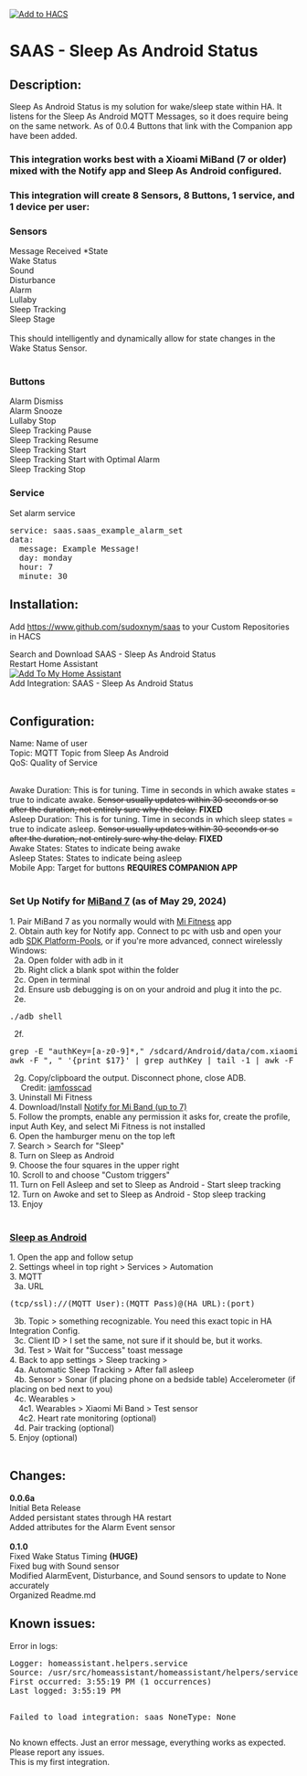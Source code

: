 [![Add to HACS](https://img.shields.io/badge/HACS-Custom-orange.svg?style=for-the-badge&logo=home%20assistant&labelColor=202020&color=41BDF5)](https://hacs.xyz/docs/faq/custom_repositories)
<h1>SAAS - Sleep As Android Status</h1>
<h2>Description:</h2>
Sleep As Android Status is my solution for wake/sleep state within HA. It listens for the Sleep As Android MQTT Messages, so it does require being on the same network. As of 0.0.4 Buttons that link with the Companion app have been added.</br>
<h3>This integration works best with a Xioami MiBand (7 or older) mixed with the Notify app and Sleep As Android configured.</h3>
<h3>This integration will create 8 Sensors, 8 Buttons, 1 service, and 1 device per user:</h3>
<h3>Sensors</h3>
Message Received *State</br>
Wake Status</br>
Sound</br>
Disturbance</br>
Alarm</br>
Lullaby</br>
Sleep Tracking</br>
Sleep Stage</br></br>
This should intelligently and dynamically allow for state changes in the Wake Status Sensor.</br></br>
<h3>Buttons</h3>
Alarm Dismiss</br>
Alarm Snooze</br>
Lullaby Stop</br>
Sleep Tracking Pause</br>
Sleep Tracking Resume</br>
Sleep Tracking Start</br>
Sleep Tracking Start with Optimal Alarm</br>
Sleep Tracking Stop</br>

<h3>Service</h3>
Set alarm service</br>
<pre>
service: saas.saas_example_alarm_set
data:
  message: Example Message!
  day: monday
  hour: 7
  minute: 30
</pre>

<h2>Installation:</h2>

Add https://www.github.com/sudoxnym/saas to your Custom Repositories in HACS</br>
  
Search and Download SAAS - Sleep As Android Status</br>
Restart Home Assistant</br>
[![Add To My Home Assistant](https://my.home-assistant.io/badges/config_flow_start.svg)](https://my.home-assistant.io/redirect/config_flow_start/?domain=saas)<br>
Add Integration: SAAS - Sleep As Android Status</br></br>

<h2>Configuration:</h2>

Name: Name of user</br>
Topic: MQTT Topic from Sleep As Android</br>
QoS: Quality of Service</br></br>

Awake Duration: This is for tuning. Time in seconds in which awake states = true to indicate awake. <s>Sensor usually updates within 30 seconds or so after the duration, not entirely sure why the delay.</s> <b>FIXED</b></br>
Asleep Duration: This is for tuning. Time in seconds in which sleep states = true to indicate asleep. <s>Sensor usually updates within 30 seconds or so after the duration, not entirely sure why the delay.</s> <b>FIXED</b></br>
Awake States: States to indicate being awake</br>
Asleep States: States to indicate being asleep</br>
Mobile App: Target for buttons <b>REQUIRES COMPANION APP</b></br></br>

<h3>Set Up Notify for <a href="https://www.amazon.com/Xiaomi-Activity-Tracker-High-Res-Bluetooth/dp/B0B2DK5YCP">MiBand 7</a> (as of May 29, 2024)</h3>
1. Pair MiBand 7 as you normally would with <a href="https://play.google.com/store/apps/details?id=com.xiaomi.wearable&hl=en_US">Mi Fitness</a> app </br>
2. Obtain auth key for Notify app. Connect to pc with usb and open your adb <a href="https://developer.android.com/tools/releases/platform-tools">SDK Platform-Pools</a>, or if you're more advanced, connect wirelessly</br>
Windows:</br>
&nbsp;&nbsp;2a. Open folder with adb in it</br>
&nbsp;&nbsp;2b. Right click a blank spot within the folder</br>
&nbsp;&nbsp;2c. Open in terminal</br>
&nbsp;&nbsp;2d. Ensure usb debugging is on on your android and plug it into the pc.</br>
&nbsp;&nbsp;2e. <pre>./adb shell</pre>
&nbsp;&nbsp;2f. <pre>grep -E "authKey=[a-z0-9]*," /sdcard/Android/data/com.xiaomi.wearable/files/log/XiaomiFit.device.log |
awk -F ", " '{print $17}' | grep authKey | tail -1 | awk -F "=" '{print $2}'</pre>
&nbsp;&nbsp;2g. Copy/clipboard the output. Disconnect phone, close ADB.</br>
&nbsp;&nbsp;&nbsp;&nbsp; Credit: <a href="https://www.reddit.com/r/miband/comments/15j0rfq/comment/kxlyzc6/?utm_source=share&utm_medium=web3x&utm_name=web3xcss&utm_term=1&utm_content=share_button">iamfosscad</a></br>
3. Uninstall Mi Fitness</br>
4. Download/Install <a href="https://play.google.com/store/apps/details?id=com.mc.miband1&hl=en_US">Notify for Mi Band (up to 7)</a></br>
5. Follow the prompts, enable any permission it asks for, create the profile, input Auth Key, and select Mi Fitness is not installed</br>
6. Open the hamburger menu on the top left</br>
7. Search > Search for "Sleep"</br>
8. Turn on Sleep as Android</br>
9. Choose the four squares in the upper right</br>
10. Scroll to and choose "Custom triggers"</br>
11. Turn on Fell Asleep and set to Sleep as Android - Start sleep tracking</br>
12. Turn on Awoke and set to Sleep as Android - Stop sleep tracking</br>
13. Enjoy</br></br>

<h3><a href="https://play.google.com/store/apps/details?id=com.urbandroid.sleep&hl=en_US">Sleep as Android</a></h3>
1. Open the app and follow setup</br>
2. Settings wheel in top right > Services > Automation</br>
3. MQTT</br>
&nbsp;&nbsp;3a. URL
<pre>(tcp/ssl)://(MQTT User):(MQTT Pass)@(HA URL):(port)</pre>
&nbsp;&nbsp;3b. Topic > something recognizable. You need this exact topic in HA Integration Config.</br>
&nbsp;&nbsp;3c. Client ID > I set the same, not sure if it should be, but it works.</br>
&nbsp;&nbsp;3d. Test > Wait for "Success" toast message</br>
4. Back to app settings > Sleep tracking > </br>
&nbsp;&nbsp;4a. Automatic Sleep Tracking > After fall asleep</br>
&nbsp;&nbsp;4b. Sensor > Sonar (if placing phone on a bedside table) Accelerometer (if placing on bed next to you)</br>
&nbsp;&nbsp;4c. Wearables ></br>
&nbsp;&nbsp;&nbsp;&nbsp;4c1. Wearables > Xiaomi Mi Band > Test sensor</br>
&nbsp;&nbsp;&nbsp;&nbsp;4c2. Heart rate monitoring (optional)</br>
&nbsp;&nbsp;4d. Pair tracking (optional)</br>
5. Enjoy (optional)</br></br>

<h2>Changes:</h2>
<b>0.0.6a</b></br>
Initial Beta Release</br>
Added persistant states through HA restart</br>
Added attributes for the Alarm Event sensor</br></br>
<b>0.1.0</b></br>
Fixed Wake Status Timing <b>(HUGE)</b></br>
Fixed bug with Sound sensor</br>
Modified AlarmEvent, Disturbance, and Sound sensors to update to None accurately</br>
Organized Readme.md</br>

<h2>Known issues:</h2>
Error in logs: 
<pre>
Logger: homeassistant.helpers.service
Source: /usr/src/homeassistant/homeassistant/helpers/service.py:708
First occurred: 3:55:19 PM (1 occurrences)
Last logged: 3:55:19 PM

Failed to load integration: saas
NoneType: None</pre>
No known effects. Just an error message, everything works as expected.
Please report any issues.</br>
This is my first integration.
